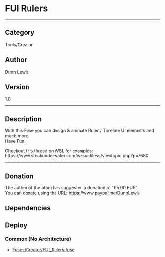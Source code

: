 # FUI Rulers
___

## Category
Tools/Creator

## Author
Dunn Lewis

## Version
1.0

___

## Description
<p>With this Fuse you can design & animate Ruler / Timeline UI elements and much more.<br>
Have Fun.</p>

<p>Checkout this thread on WSL for examples:<br>
https://www.steakunderwater.com/wesuckless/viewtopic.php?p=7680</p>

___

## Donation
The author of the atom has suggested a donation of "€5.00 EUR".  
You can donate using the URL: <a href="https://www.paypal.me/DunnLewis">https://www.paypal.me/DunnLewis</a>
## Dependencies

## Deploy

### Common (No Architecture)

<ul>
<li><a href="https://gitlab.com/WeSuckLess/Reactor/-/blob/master/Atoms/com.DunnLewis.FUI_Rulers/Fuses/Creator/FUI_Rulers.fuse?ref_type=heads">Fuses/Creator/FUI_Rulers.fuse</a></li>
</ul>
